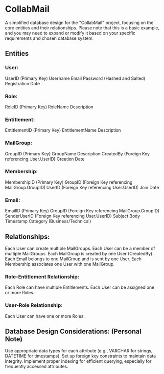 # CollabMail
A simplified database design for the "CollabMail" project, focusing on the core entities and their relationships. Please note that this is a basic example, and you may need to expand or modify it based on your specific requirements and chosen database system.

## Entities
### User:

UserID (Primary Key)
Username
Email
Password (Hashed and Salted)
Registration Date

### Role:

RoleID (Primary Key)
RoleName
Description

### Entitlement:

EntitlementID (Primary Key)
EntitlementName
Description

### MailGroup:

GroupID (Primary Key)
GroupName
Description
CreatedBy (Foreign Key referencing User.UserID)
Creation Date

### Membership:

MembershipID (Primary Key)
GroupID (Foreign Key referencing MailGroup.GroupID)
UserID (Foreign Key referencing User.UserID)
Join Date

### Email:

EmailID (Primary Key)
GroupID (Foreign Key referencing MailGroup.GroupID)
SenderUserID (Foreign Key referencing User.UserID)
Subject
Body
Timestamp
Category (Business/Technical)

## Relationships:

Each User can create multiple MailGroups.
Each User can be a member of multiple MailGroups.
Each MailGroup is created by one User (CreatedBy).
Each Email belongs to one MailGroup and is sent by one User.
Each Membership associates one User with one MailGroup.

### Role-Entitlement Relationship:

Each Role can have multiple Entitlements.
Each User can be assigned one or more Roles.

### User-Role Relationship:

Each User can have one or more Roles.

## Database Design Considerations: (Personal Note)

Use appropriate data types for each attribute (e.g., VARCHAR for strings, DATETIME for timestamps).
Set up foreign key constraints to maintain data integrity.
Implement proper indexing for efficient querying, especially for frequently accessed attributes.
